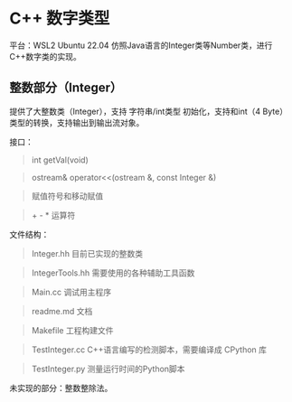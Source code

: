 # C++ 数字类型

平台：WSL2 Ubuntu 22.04
仿照Java语言的Integer类等Number类，进行C++数字类的实现。

## 整数部分（Integer）
提供了大整数类（Integer），支持 字符串/int类型 初始化，支持和int（4 Byte）类型的转换，支持输出到输出流对象。

接口：
> int getVal(void)

> ostream& operator<<(ostream &, const Integer &)

> 赋值符号和移动赋值

> \+ \- \* 运算符

文件结构：
> Integer.hh 目前已实现的整数类

> IntegerTools.hh 需要使用的各种辅助工具函数

> Main.cc 调试用主程序

> readme.md 文档

> Makefile 工程构建文件

> TestInteger.cc C++语言编写的检测脚本，需要编译成 CPython 库

> TestInteger.py 测量运行时间的Python脚本

未实现的部分：整数整除法。